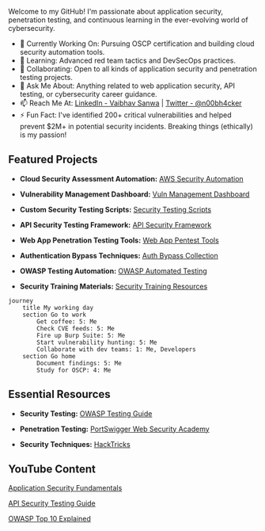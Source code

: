 Welcome to my GitHub! I'm passionate about application security, penetration testing, and continuous learning in the ever-evolving world of cybersecurity.

- 🔭 Currently Working On: Pursuing OSCP certification and building cloud security automation tools.
- 🌱 Learning: Advanced red team tactics and DevSecOps practices.
- 👯 Collaborating: Open to all kinds of application security and penetration testing projects.
- 💬 Ask Me About: Anything related to web application security, API testing, or cybersecurity career guidance.
- 📫 Reach Me At: [LinkedIn - Vaibhav Sanwa](https://linkedin.com/in/vaibhav-sanwa) | [Twitter - @n00bh4cker](https://x.com/n00bh4cker)
- ⚡ Fun Fact: I've identified 200+ critical vulnerabilities and helped prevent $2M+ in potential security incidents. Breaking things (ethically) is my passion!

## Featured Projects

- **Cloud Security Assessment Automation:**
[AWS Security Automation](https://github.com/vaibhavsanwa/cloud-security-automation)

- **Vulnerability Management Dashboard:**
[Vuln Management Dashboard](https://github.com/vaibhavsanwa/vuln-dashboard)

- **Custom Security Testing Scripts:**
[Security Testing Scripts](https://github.com/vaibhavsanwa/security-scripts)

- **API Security Testing Framework:**
[API Security Framework](https://github.com/vaibhavsanwa/api-security-framework)

- **Web App Penetration Testing Tools:**
[Web App Pentest Tools](https://github.com/vaibhavsanwa/webapp-pentest-tools)

- **Authentication Bypass Techniques:**
[Auth Bypass Collection](https://github.com/vaibhavsanwa/auth-bypass-techniques)

- **OWASP Testing Automation:**
[OWASP Automated Testing](https://github.com/vaibhavsanwa/owasp-automation)

- **Security Training Materials:**
[Security Training Resources](https://github.com/vaibhavsanwa/security-training)

```mermaid
journey
    title My working day
    section Go to work
        Get coffee: 5: Me
        Check CVE feeds: 5: Me
        Fire up Burp Suite: 5: Me
        Start vulnerability hunting: 5: Me
        Collaborate with dev teams: 1: Me, Developers
    section Go home
        Document findings: 5: Me
        Study for OSCP: 4: Me
```

## Essential Resources

- **Security Testing:**
[OWASP Testing Guide](https://owasp.org/www-project-web-security-testing-guide/)

- **Penetration Testing:**
[PortSwigger Web Security Academy](https://portswigger.net/web-security)

- **Security Techniques:**
[HackTricks](https://book.hacktricks.xyz/)

## YouTube Content

[Application Security Fundamentals](https://www.youtube.com/watch?v=your-video-id)

[API Security Testing Guide](https://www.youtube.com/watch?v=your-video-id)

[OWASP Top 10 Explained](https://www.youtube.com/watch?v=your-video-id)
